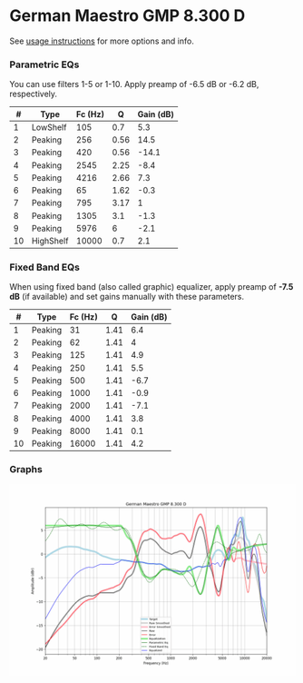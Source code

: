 # German Maestro GMP 8.300 D
See [usage instructions](https://github.com/jaakkopasanen/AutoEq#usage) for more options and info.

### Parametric EQs
You can use filters 1-5 or 1-10. Apply preamp of -6.5 dB or -6.2 dB, respectively.

|   # | Type      |   Fc (Hz) |    Q |   Gain (dB) |
|-----|-----------|-----------|------|-------------|
|   1 | LowShelf  |       105 | 0.7  |         5.3 |
|   2 | Peaking   |       256 | 0.56 |        14.5 |
|   3 | Peaking   |       420 | 0.56 |       -14.1 |
|   4 | Peaking   |      2545 | 2.25 |        -8.4 |
|   5 | Peaking   |      4216 | 2.66 |         7.3 |
|   6 | Peaking   |        65 | 1.62 |        -0.3 |
|   7 | Peaking   |       795 | 3.17 |         1   |
|   8 | Peaking   |      1305 | 3.1  |        -1.3 |
|   9 | Peaking   |      5976 | 6    |        -2.1 |
|  10 | HighShelf |     10000 | 0.7  |         2.1 |

### Fixed Band EQs
When using fixed band (also called graphic) equalizer, apply preamp of **-7.5 dB** (if available) and set gains manually with these parameters.

|   # | Type    |   Fc (Hz) |    Q |   Gain (dB) |
|-----|---------|-----------|------|-------------|
|   1 | Peaking |        31 | 1.41 |         6.4 |
|   2 | Peaking |        62 | 1.41 |         4   |
|   3 | Peaking |       125 | 1.41 |         4.9 |
|   4 | Peaking |       250 | 1.41 |         5.5 |
|   5 | Peaking |       500 | 1.41 |        -6.7 |
|   6 | Peaking |      1000 | 1.41 |        -0.9 |
|   7 | Peaking |      2000 | 1.41 |        -7.1 |
|   8 | Peaking |      4000 | 1.41 |         3.8 |
|   9 | Peaking |      8000 | 1.41 |         0.1 |
|  10 | Peaking |     16000 | 1.41 |         4.2 |

### Graphs
![](./German%20Maestro%20GMP%208.300%20D.png)
